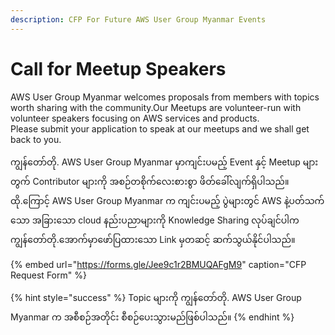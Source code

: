 ```yaml
---
description: CFP For Future AWS User Group Myanmar Events
---
```


# Call for Meetup Speakers

AWS User Group Myanmar welcomes proposals from members with topics worth sharing with the community.Our Meetups are volunteer-run with volunteer speakers focusing on AWS services and products.   
Please submit your application to speak at our meetups and we shall get back to you.

ကျွန်တော်တို. AWS User Group Myanmar မှာကျင်းပမည့် Event နှင့် Meetup များတွက် Contributor များကို အစဉ်တစိုက်လေးစားစွာ ဖိတ်ခေါ်လျက်ရှိပါသည်။   
ထို.ကြောင့် AWS User Group Myanmar က ကျင်းပမည့် ပွဲများတွင် AWS နဲ့ပတ်သက်သော အခြားသော cloud နည်းပညာများကို Knowledge Sharing လုပ်ချင်ပါက ကျွန်တော်တို.အောက်မှာဖော်ပြထားသော Link မှတဆင့် ဆက်သွယ်နိုင်ပါသည်။   


{% embed url="https://forms.gle/Jee9c1r2BMUQAFgM9" caption="CFP Request Form" %}

{% hint style="success" %}
Topic များကို ကျွန်တော်တို. AWS User Group Myanmar က အစီစဉ်အတိုင်း စီစဉ်ပေးသွားမည်ဖြစ်ပါသည်။ 
{% endhint %}






